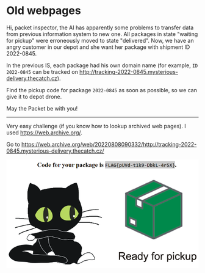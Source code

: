 # Old webpages

Hi, packet inspector, the AI has apparently some problems to transfer data from previous information system to new one.
All packages in state "waiting for pickup" were erroneously moved to state "delivered". Now, we have an angry customer
in our depot and she want her package with shipment ID 2022-0845.

In the previous IS, each package had his own domain name (for example, `ID 2022-0845` can be tracked
on http://tracking-2022-0845.mysterious-delivery.thecatch.cz).

Find the pickup code for package `2022-0845` as soon as possible, so we can give it to depot drone.

May the Packet be with you!

---

Very easy challenge (if you know how to lookup archived web pages). I used https://web.archive.org/.

Go to https://web.archive.org/web/20220808090332/http://tracking-2022-0845.mysterious-delivery.thecatch.cz/

![](archived.png)